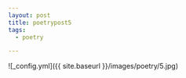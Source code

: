 ```yaml
---
layout: post
title: poetrypost5
tags:
  - poetry

---
```




![_config.yml]({{ site.baseurl }}/images/poetry/5.jpg)

